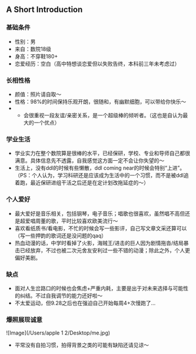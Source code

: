 ## A Short Introduction
### 基础条件
- 性别：男
- 来自：数院18级
- 身高：不穿鞋180+
- 恋爱经历：空白（高中特想谈恋爱但以失败告终，本科前三年未考虑过）
### 长相性格
- 颜值：照片请自取～
- 性格：98%的时间保持乐观开朗，很随和，有幽默细胞，可以带给你快乐～
- - 会很重视一段友谊/亲密关系，是一个超级棒的倾听者。（这也是自认为最大的一个优点）
### 学业生活
- 学业实力在整个数院算是很棒的水平，已经保研，学校、专业和导师自己都很满意。具体信息先不透露，自我感觉这方面一定不会让你失望的～
- 生活上，没有ddl的时候有些懒散，ddl coming near的时候会特别“上进”。（PS：个人认为，学习科研还是应该成为生活中的一个习惯，而不是被ddl追着跑，最近保研进组干活之后还是在定计划改拖延症的～）
### 个人爱好
- 最大爱好是音乐相关，包括钢琴，电子音乐；唱歌也很喜欢，虽然唱不高但还是超爱唱周董的歌，平时比较喜欢欧美流行～
- 喜欢看纸质书/看电影，不忙的时候会写一些影评，自己写文章文采还算可以（写一些押韵的歌词还是没问题的qaq）
- 热血动漫的话，中学时看掉了火影，海贼王/进击的巨人因为剧情拖沓/结局暴击已经放弃，不过也被二次元舍友安利过一些不错的动漫；除此之外，个人更偏好美剧。
### 缺点
- 面对人生岔路口的时候也会焦虑+严重内耗，主要是出于对未来选择与可能性的纠结。不过自我调节的能力还好啦～
- 不太爱运动，但9.28之后也在强迫自己开始每周4+次慢跑了...
### 爆照展现诚意
![Image](/Users/apple 1 2/Desktop/me.jpg)
- 平常没有自拍习惯，拍得背景之类的可能有缺陷还请见谅～
